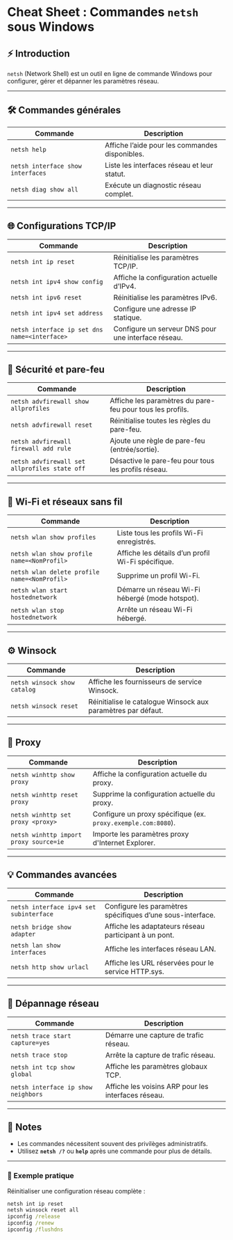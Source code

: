 
# Cheat Sheet : Commandes `netsh` sous Windows

## ⚡ Introduction
`netsh` (Network Shell) est un outil en ligne de commande Windows pour configurer, gérer et dépanner les paramètres réseau.

---

## 🛠️ Commandes générales
| Commande                          | Description                                             |
|-----------------------------------|---------------------------------------------------------|
| `netsh help`                      | Affiche l’aide pour les commandes disponibles.          |
| `netsh interface show interfaces` | Liste les interfaces réseau et leur statut.             |
| `netsh diag show all`             | Exécute un diagnostic réseau complet.                   |

---

## 🌐 Configurations TCP/IP
| Commande                                        | Description                                                                 |
|------------------------------------------------|-----------------------------------------------------------------------------|
| `netsh int ip reset`                           | Réinitialise les paramètres TCP/IP.                                         |
| `netsh int ipv4 show config`                   | Affiche la configuration actuelle d’IPv4.                                   |
| `netsh int ipv6 reset`                         | Réinitialise les paramètres IPv6.                                           |
| `netsh int ipv4 set address`                   | Configure une adresse IP statique.                                          |
| `netsh interface ip set dns name=<interface>`  | Configure un serveur DNS pour une interface réseau.                         |

---

## 🔐 Sécurité et pare-feu
| Commande                                   | Description                                                                |
|-------------------------------------------|----------------------------------------------------------------------------|
| `netsh advfirewall show allprofiles`      | Affiche les paramètres du pare-feu pour tous les profils.                  |
| `netsh advfirewall reset`                 | Réinitialise toutes les règles du pare-feu.                                |
| `netsh advfirewall firewall add rule`     | Ajoute une règle de pare-feu (entrée/sortie).                              |
| `netsh advfirewall set allprofiles state off` | Désactive le pare-feu pour tous les profils réseau.                        |

---

## 🔗 Wi-Fi et réseaux sans fil
| Commande                                        | Description                                                                 |
|------------------------------------------------|-----------------------------------------------------------------------------|
| `netsh wlan show profiles`                     | Liste tous les profils Wi-Fi enregistrés.                                   |
| `netsh wlan show profile name=<NomProfil>`     | Affiche les détails d’un profil Wi-Fi spécifique.                           |
| `netsh wlan delete profile name=<NomProfil>`   | Supprime un profil Wi-Fi.                                                   |
| `netsh wlan start hostednetwork`               | Démarre un réseau Wi-Fi hébergé (mode hotspot).                             |
| `netsh wlan stop hostednetwork`                | Arrête un réseau Wi-Fi hébergé.                                             |

---

## ⚙️ Winsock
| Commande                    | Description                                                                     |
|-----------------------------|---------------------------------------------------------------------------------|
| `netsh winsock show catalog`| Affiche les fournisseurs de service Winsock.                                    |
| `netsh winsock reset`       | Réinitialise le catalogue Winsock aux paramètres par défaut.                    |

---

## 📡 Proxy
| Commande                            | Description                                                                 |
|-------------------------------------|-----------------------------------------------------------------------------|
| `netsh winhttp show proxy`          | Affiche la configuration actuelle du proxy.                                 |
| `netsh winhttp reset proxy`         | Supprime la configuration actuelle du proxy.                                |
| `netsh winhttp set proxy <proxy>`   | Configure un proxy spécifique (ex. `proxy.exemple.com:8080`).               |
| `netsh winhttp import proxy source=ie` | Importe les paramètres proxy d'Internet Explorer.                          |

---

## 💡 Commandes avancées
| Commande                                | Description                                                                 |
|-----------------------------------------|-----------------------------------------------------------------------------|
| `netsh interface ipv4 set subinterface` | Configure les paramètres spécifiques d’une sous-interface.                  |
| `netsh bridge show adapter`             | Affiche les adaptateurs réseau participant à un pont.                       |
| `netsh lan show interfaces`             | Affiche les interfaces réseau LAN.                                          |
| `netsh http show urlacl`                | Affiche les URL réservées pour le service HTTP.sys.                         |

---

## 🛑 Dépannage réseau
| Commande                                  | Description                                                                 |
|-------------------------------------------|-----------------------------------------------------------------------------|
| `netsh trace start capture=yes`           | Démarre une capture de trafic réseau.                                       |
| `netsh trace stop`                        | Arrête la capture de trafic réseau.                                         |
| `netsh int tcp show global`               | Affiche les paramètres globaux TCP.                                         |
| `netsh interface ip show neighbors`       | Affiche les voisins ARP pour les interfaces réseau.                         |

---

## 📘 Notes
- Les commandes nécessitent souvent des privilèges administratifs.
- Utilisez **`netsh /?`** ou **`help`** après une commande pour plus de détails.

---

### 🎯 Exemple pratique
Réinitialiser une configuration réseau complète :
```cmd
netsh int ip reset
netsh winsock reset all
ipconfig /release
ipconfig /renew
ipconfig /flushdns
```
